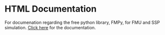 # HTML Documentation

For documenation regarding the free python library, FMPy, for FMU and SSP simulation. [Click here](https://vibhoraggarwal.github.io/FMPy-essentials/docs/fmpy.html) for the documentation.